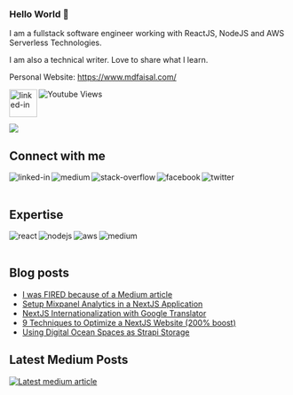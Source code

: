 ### Hello World 👋
I am a fullstack software engineer working with ReactJS, NodeJS and AWS Serverless Technologies.

I am also a technical writer. Love to share what I learn.

Personal Website: https://www.mdfaisal.com/


[<img align="left" alt="linked-in" style="width: 50px; height: 50px" src="https://user-images.githubusercontent.com/74038190/235294007-de441046-823e-4eff-89bf-d4df52858b65.gif" />](https://www.youtube.com/channel/UCEGGMAzm02aNVqNeXVUeH1Q)

![Youtube Views](https://img.shields.io/youtube/channel/views/UCEGGMAzm02aNVqNeXVUeH1Q?style=social)

<br>

![](https://komarev.com/ghpvc/?username=mohammad-faisal)

## Connect with me

[<img align="left" alt="linked-in" src="https://img.shields.io/badge/linkedin-%230077B5.svg?&style=for-the-badge&logo=linkedin&logoColor=white" />](https://www.linkedin.com/in/mohammad-faisal-2665b5134)
[<img align="left" alt="medium" src="https://img.shields.io/badge/medium-%2312100E.svg?&style=for-the-badge&logo=medium&logoColor=white" />](https://56faisal.medium.com/)
[<img align="left" alt="stack-overflow" src="https://img.shields.io/badge/stack%20overflow-FE7A16?logo=stack-overflow&logoColor=white&style=for-the-badge" />](https://stackoverflow.com/users/5379437/mohammad-faisal)
[<img align="left" alt="facebook" src="https://img.shields.io/badge/facebook-%231877F2.svg?&style=for-the-badge&logo=facebook&logoColor=white" />](https://www.facebook.com/56faisal/)
[<img align="left" alt="twitter" src="https://img.shields.io/badge/twitter-%231DA1F2.svg?&style=for-the-badge&logo=twitter&logoColor=white" />](https://twitter.com/Faiiiisaaaal)

<br>
<br>

## Expertise
<img align="left" alt="react" src="https://img.shields.io/badge/react%20-%2320232a.svg?&style=for-the-badge&logo=react&logoColor=%2361DAFB" />
<img align="left" alt="nodejs" src="https://img.shields.io/badge/node.js%20-%2343853D.svg?&style=for-the-badge&logo=node.js&logoColor=white" />
<img align="left" alt="aws" src="https://img.shields.io/badge/Amazon%20AWS-%23232F3E?logo=amazon-aws&logoColor=white&style=for-the-badge" />
<img align="left" alt="medium" src="https://img.shields.io/badge/postgres-%23316192.svg?&style=for-the-badge&logo=postgresql&logoColor=white" />
<br>
<br>


## Blog posts
<!-- BLOG-POST-LIST:START -->
- [I was FIRED because of a Medium article](https://levelup.gitconnected.com/i-was-fired-because-of-a-medium-article-3385ce7670b6?source=rss-fe04a352a811------2)
- [Setup Mixpanel Analytics in a NextJS Application](https://javascript.plainenglish.io/setup-mixpanel-analytics-in-a-nextjs-application-1363528299fc?source=rss-fe04a352a811------2)
- [NextJS Internationalization with Google Translator](https://javascript.plainenglish.io/nextjs-internationalization-with-google-translator-e18465bc5905?source=rss-fe04a352a811------2)
- [9 Techniques to Optimize a NextJS Website &lpar;200% boost&rpar;](https://levelup.gitconnected.com/9-techniques-to-optimize-a-nextjs-website-200-boost-294a3244f6b1?source=rss-fe04a352a811------2)
- [Using Digital Ocean Spaces as Strapi Storage](https://levelup.gitconnected.com/using-digital-ocean-spaces-as-strapi-storage-bb8c0e0e2e5d?source=rss-fe04a352a811------2)
<!-- BLOG-POST-LIST:END -->


<!-- ## Github Statistics
<img src="https://github-readme-stats.vercel.app/api?username=Mohammad-Faisal&theme=dark">

 -->
## Latest Medium Posts
<a target="_blank" href="https://github-readme-medium-recent-article.vercel.app/medium/@56faisal/0"><img src="https://github-readme-medium-recent-article.vercel.app/medium/@56faisal/0" alt="Latest medium article">



<!--
**Mohammad-Faisal/Mohammad-Faisal** is a ✨ _special_ ✨ repository because its `README.md` (this file) appears on your GitHub profile.

<img align="left" alt="medium" src="https://img.shields.io/badge/MongoDB-%234ea94b.svg?&style=for-the-badge&logo=mongodb&logoColor=white" />

[<img align="left" alt="medium" src="hhttps://img.shields.io/badge/gmail-D14836?&style=for-the-badge&logo=gmail&logoColor=white" />][gmail]

[<img align="left" alt="linked-in" src="https://img.shields.io/badge/gmail-D14836?&style=for-the-badge&logo=gmail&logoColor=white" />][LinekdIN]

[<img align="left" alt="stack-overflow" src="https://img.shields.io/badge/stack%20overflow-FE7A16?logo=stack-overflow&logoColor=white&style=for-the-badge" />][StackOverflow]

Here are some ideas to get you started:

- 🔭 I’m currently working on ...
- 🌱 I’m currently learning ...
- 👯 I’m looking to collaborate on ...
- 🤔 I’m looking for help with ...
- 💬 Ask me about ...
- 📫 How to reach me: ...
- 😄 Pronouns: ...
- ⚡ Fun fact: ...

<b>&#128200; Leetcode Stats</b>
<p float="left">
<img height="273em" src="https://leetcard.jacoblin.cool/mohammadfaisal?theme=light&font=Karma&ext=contest" />
</p>
-->
